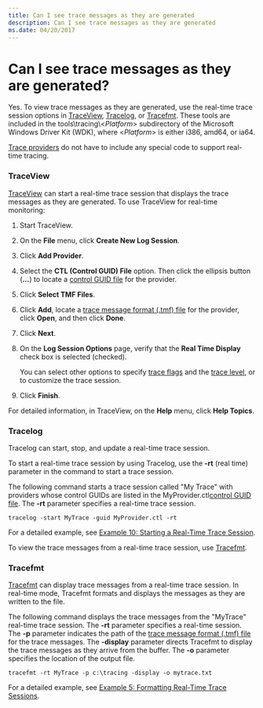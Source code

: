 ```yaml
---
title: Can I see trace messages as they are generated
description: Can I see trace messages as they are generated
ms.date: 04/20/2017
---
```


# Can I see trace messages as they are generated?


Yes. To view trace messages as they are generated, use the real-time trace session options in [TraceView](traceview.md), [Tracelog](tracelog.md), or [Tracefmt](tracefmt.md). These tools are included in the tools\\tracing\\&lt;*Platform*&gt; subdirectory of the Microsoft Windows Driver Kit (WDK), where &lt;*Platform*&gt; is either i386, amd64, or ia64.

[Trace providers](trace-provider.md) do not have to include any special code to support real-time tracing.

### <span id="traceview"></span><span id="TRACEVIEW"></span>TraceView

[TraceView](traceview.md) can start a real-time trace session that displays the trace messages as they are generated. To use TraceView for real-time monitoring:

1.  Start TraceView.

2.  On the **File** menu, click **Create New Log Session**.

3.  Click **Add Provider**.

4.  Select the **CTL (Control GUID) File** option. Then click the ellipsis button (**...**) to locate a [control GUID file](control-guid-file.md) for the provider.

5.  Click **Select TMF Files**.

6.  Click **Add**, locate a [trace message format (.tmf) file](trace-message-format-file.md) for the provider, click **Open**, and then click **Done**.

7.  Click **Next**.

8.  On the **Log Session Options** page, verify that the **Real Time Display** check box is selected (checked).

    You can select other options to specify [trace flags](trace-flags.md) and the [trace level](trace-level.md), or to customize the trace session.

9.  Click **Finish**.

For detailed information, in TraceView, on the **Help** menu, click **Help Topics**.

### <span id="tracelog"></span><span id="TRACELOG"></span>Tracelog

Tracelog can start, stop, and update a real-time trace session.

To start a real-time trace session by using Tracelog, use the **-rt** (real time) parameter in the command to start a trace session.

The following command starts a trace session called "My Trace" with providers whose control GUIDs are listed in the MyProvider.ctl[control GUID file](control-guid-file.md). The **-rt** parameter specifies a real-time trace session.

```
tracelog -start MyTrace -guid MyProvider.ctl -rt
```

For a detailed example, see [Example 10: Starting a Real-Time Trace Session](example-10--starting-a-real-time-trace-session.md).

To view the trace messages from a real-time trace session, use [Tracefmt](tracefmt.md).

### <span id="tracefmt"></span><span id="TRACEFMT"></span>Tracefmt

[Tracefmt](tracefmt.md) can display trace messages from a real-time trace session. In real-time mode, Tracefmt formats and displays the messages as they are written to the file.

The following command displays the trace messages from the "MyTrace" real-time trace session. The **-rt** parameter specifies a real-time session. The **-p** parameter indicates the path of the [trace message format (.tmf) file](trace-message-format-file.md) for the trace messages. The **-display** parameter directs Tracefmt to display the trace messages as they arrive from the buffer. The **-o** parameter specifies the location of the output file.

```
tracefmt -rt MyTrace -p c:\tracing -display -o mytrace.txt
```

For a detailed example, see [Example 5: Formatting Real-Time Trace Sessions](example-5--formatting-real-time-trace-sessions.md).

